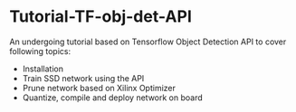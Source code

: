 # Tutorial-TF-obj-det-API
An undergoing tutorial based on Tensorflow Object Detection API to cover following topics:

+ Installation
+ Train SSD network using the API 
+ Prune network based on Xilinx Optimizer
+ Quantize, compile and deploy network on board 
